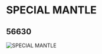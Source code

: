 # SPECIAL MANTLE
## 56630
![SPECIAL MANTLE](https://lc-www-live-s.legocdn.com/media/bricks/5/2/4296420.jpg)